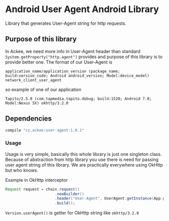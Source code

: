 # Android User Agent Android Library
Library that generates User-Agent string for http requests. 

## Purpose of this library
In Ackee, we need more info in User-Agent header than standard `System.getProperty("http.agent")` provides and purpose of this library is to provide better one. 
The format of our User-Agent is 
```
application_name/application_version (package_name; build:version_code; Android android_version; Model:device_model) network_client_user_agent
```
so example of one of our application
```
Tapito/2.5.8 (com.tapmedia.tapito.debug; build:1520; Android 7.0; Model:Nexus 5X) okhttp/3.2.0
```

## Dependencies
```groovy
compile "cz.ackee:user-agent:1.0.1"
```

### Usage
Usage is very simple, basically this whole library is just one singleton class. Because of abstraction from http library you use there is need for passing user agent string of this library. We are practically everywhere using OkHttp but who knows. 

Example in OkHttp interceptor 
```java
Request request = chain.request()
                      .newBuilder()
                      .header("User-Agent", UserAgent.getInstance(App.getInstance()).getUserAgentString(Version.userAgent()))
                      .build();
```

`Version.userAgent()` is getter for OkHttp string like `okhttp/3.2.0`

